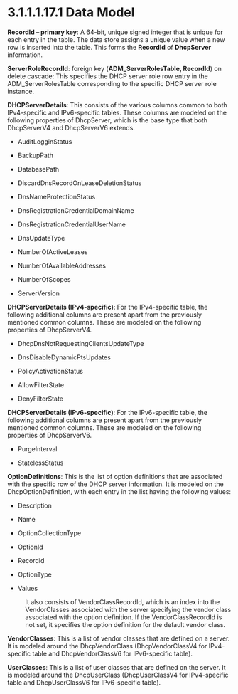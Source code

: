 <html dir="LTR" xmlns:mshelp="http://msdn.microsoft.com/mshelp" xmlns:ddue="http://ddue.schemas.microsoft.com/authoring/2003/5" xmlns:xlink="http://www.w3.org/1999/xlink" xmlns:tool="http://www.microsoft.com/tooltip">
 <body>
 <div id="header">
 <h1 class="heading">3.1.1.1.17.1 Data Model</h1>
 </div>
 <div id="mainSection">
 <div id="mainBody">
 <div id="allHistory" class="saveHistory"></div>
 <div id="sectionSection0" class="section" name="collapseableSection">
 

<p><b>RecordId – primary key</b>: A 64-bit, unique
signed integer that is unique for each entry in the table. The data store
assigns a unique value when a new row is inserted into the table. This forms
the <b>RecordId</b> of <b>DhcpServer</b> information.</p>

<p><b>ServerRoleRecordId</b>: foreign key (<b>ADM_ServerRolesTable,
RecordId</b>) on delete cascade: This specifies the DHCP server role row entry
in the ADM_ServerRolesTable corresponding to the specific DHCP server role
instance. </p>

<p><b>DHCPServerDetails</b>: This consists of the
various columns common to both IPv4-specific and IPv6-specific tables. These
columns are modeled on the following properties of DhcpServer, which is the
base type that both DhcpServerV4 and DhcpServerV6 extends.</p>

<ul><li><p><span><span> </span></span>AuditLogginStatus</p>

</li><li><p><span><span> </span></span>BackupPath</p>

</li><li><p><span><span> </span></span>DatabasePath</p>

</li><li><p><span><span> </span></span>DiscardDnsRecordOnLeaseDeletionStatus</p>

</li><li><p><span><span> </span></span>DnsNameProtectionStatus</p>

</li><li><p><span><span> </span></span>DnsRegistrationCredentialDomainName</p>

</li><li><p><span><span> </span></span>DnsRegistrationCredentialUserName</p>

</li><li><p><span><span> </span></span>DnsUpdateType</p>

</li><li><p><span><span> </span></span>NumberOfActiveLeases</p>

</li><li><p><span><span> </span></span>NumberOfAvailableAddresses</p>

</li><li><p><span><span> </span></span>NumberOfScopes</p>

</li><li><p><span><span> </span></span>ServerVersion</p>

</li></ul><p><b>DHCPServerDetails (IPv4-specific)</b>: For the
IPv4-specific table, the following additional columns are present apart from
the previously mentioned common columns. These are modeled on the following
properties of DhcpServerV4.</p>

<ul><li><p><span><span> </span></span>DhcpDnsNotRequestingClientsUpdateType</p>

</li><li><p><span><span> </span></span>DnsDisableDynamicPtsUpdates</p>

</li><li><p><span><span> </span></span>PolicyActivationStatus</p>

</li><li><p><span><span> </span></span>AllowFilterState</p>

</li><li><p><span><span> </span></span>DenyFilterState</p>

</li></ul><p><b>DHCPServerDetails (IPv6-specific)</b>: For the
IPv6-specific table, the following additional columns are present apart from
the previously mentioned common columns. These are modeled on the following
properties of DhcpServerV6.</p>

<ul><li><p><span><span> </span></span>PurgeInterval</p>

</li><li><p><span><span> </span></span>StatelessStatus</p>

</li></ul><p><b>OptionDefinitions</b>: This is the list of option
definitions that are associated with the specific row of the DHCP server
information. It is modeled on the DhcpOptionDefinition, with each entry in the
list having the following values:</p>

<ul><li><p><span><span> </span></span>Description</p>

</li><li><p><span><span> </span></span>Name</p>

</li><li><p><span><span> </span></span>OptionCollectionType</p>

</li><li><p><span><span> </span></span>OptionId</p>

</li><li><p><span><span> </span></span>RecordId</p>

</li><li><p><span><span> </span></span>OptionType</p>

</li><li><p><span><span> </span></span>Values</p>

</li></ul><dl>
<dd>
<p>It also consists of VendorClassRecordId, which is an
index into the VendorClasses associated with the server specifying the vendor
class associated with the option definition. If the VendorClassRecordId is not
set, it specifies the option definition for the default vendor class.</p>
</dd></dl>

<p><b>VendorClasses</b>: This is a list of vendor
classes that are defined on a server. It is modeled around the DhcpVendorClass
(DhcpVendorClassV4 for IPv4-specific table and DhcpVendorClassV6 for
IPv6-specific table).</p>

<p><b>UserClasses</b>: This is a list of user classes
that are defined on the server. It is modeled around the DhcpUserClass
(DhcpUserClassV4 for IPv4-specific table and DhcpUserClassV6 for IPv6-specific
table).</p>


 </div>
 </div>
 </div>
 </body>
</html>